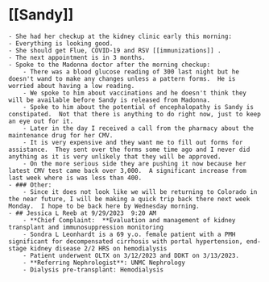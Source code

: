 # [[Sandy]]
	- She had her checkup at the kidney clinic early this morning:
	- Everything is looking good.
	- She should get Flue, COVID-19 and RSV [[immunizations]] .
	- The next appointment is in 3 months.
	- Spoke to the Madonna doctor after the morning checkup:
		- There was a blood glucose reading of 300 last night but he doesn't wand to make any changes unless a pattern forms.  He is worried about having a low reading.
		- We spoke to him about vaccinations and he doesn't think they will be available before Sandy is released from Madonna.
		- Spoke to him about the potential of encephalopathy is Sandy is constipated.  Not that there is anything to do right now, just to keep an eye out for it.
		- Later in the day I received a call from the pharmacy about the maintenance drug for her CMV.
		- It is very expensive and they want me to fill out forms for assistance.  They sent over the forms some time ago and I never did anything as it is very unlikely that they will be approved.
		- On the more serious side they are pushing it now because her latest CMV test came back over 3,000.  A significant increase from last week where is was less than 400.
	- ### Other:
		- Since it does not look like we will be returning to Colorado in the near future, I will be making a quick trip back there next week Monday.  I hope to be back here by Wednesday morning.
	- ## Jessica L Reeb at 9/29/2023  9:20 AM
		- **Chief Complaint:  **Evaluation and management of kidney transplant and immunosuppression monitoring
		- Sondra L Leonhardt is a 69 y.o. female patient with a PMH significant for decompensated cirrhosis with portal hypertension, end-stage kidney disease 2/2 HRS on hemodialysis
		- Patient underwent OLTX on 3/12/2023 and DDKT on 3/13/2023.
		- **Referring Nephrologist**: UNMC Nephrology
		- Dialysis pre-transplant: Hemodialysis